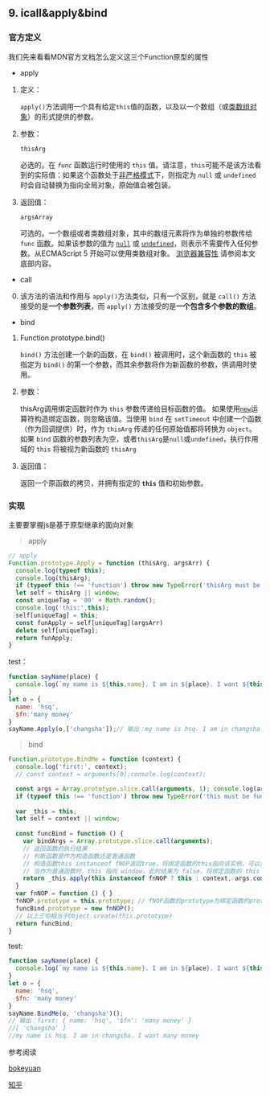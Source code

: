 ## 9. icall&apply&bind

### 官方定义

我们先来看看MDN官方文档怎么定义这三个Function原型的属性

- apply

1. 定义：

   `apply()`方法调用一个具有给定`this`值的函数，以及以一个数组（或[类数组对象](https://developer.mozilla.org/zh-CN/docs/Web/JavaScript/Guide/Indexed_collections#working_with_array-like_objects)）的形式提供的参数。

2. 参数：

   ```
   thisArg
   ```

   必选的。在 *`func`* 函数运行时使用的 `this` 值。请注意，`this`可能不是该方法看到的实际值：如果这个函数处于[非严格模式](https://developer.mozilla.org/zh-CN/docs/Web/JavaScript/Reference/Strict_mode)下，则指定为 `null` 或 `undefined` 时会自动替换为指向全局对象，原始值会被包装。

3. 返回值：

   ```
   argsArray
   ```

   可选的。一个数组或者类数组对象，其中的数组元素将作为单独的参数传给 `func` 函数。如果该参数的值为 [`null`](https://developer.mozilla.org/zh-CN/docs/Web/JavaScript/Reference/Global_Objects/null) 或 [`undefined`](https://developer.mozilla.org/zh-CN/docs/Web/JavaScript/Reference/Global_Objects/undefined)，则表示不需要传入任何参数。从ECMAScript 5 开始可以使用类数组对象。 [浏览器兼容性](https://developer.mozilla.org/zh-CN/docs/Web/JavaScript/Reference/Global_Objects/Function/apply#browser_compatibility) 请参阅本文底部内容。

- call

0. 该方法的语法和作用与 `apply()`方法类似，只有一个区别，就是 `call()` 方法接受的是**一个参数列表**，而 `apply()` 方法接受的是**一个包含多个参数的数组**。

+ bind

1. Function.prototype.bind()

   `bind()` 方法创建一个新的函数，在 `bind()` 被调用时，这个新函数的 `this` 被指定为 `bind()` 的第一个参数，而其余参数将作为新函数的参数，供调用时使用。

2. 参数：

   thisArg调用绑定函数时作为 `this` 参数传递给目标函数的值。 如果使用[`new`](https://developer.mozilla.org/zh-CN/docs/Web/JavaScript/Reference/Operators/new)运算符构造绑定函数，则忽略该值。当使用 `bind` 在 `setTimeout` 中创建一个函数（作为回调提供）时，作为 `thisArg` 传递的任何原始值都将转换为 `object`。如果 `bind` 函数的参数列表为空，或者`thisArg`是`null`或`undefined`，执行作用域的 `this` 将被视为新函数的 `thisArg`

3. 返回值：

   返回一个原函数的拷贝，并拥有指定的 **`this`** 值和初始参数。

### 实现

主要要掌握js是基于原型继承的面向对象

> apply

```js
// apply
Function.prototype.Apply = function (thisArg, argsArr) {
  console.log(typeof this);
  console.log(thisArg);
  if (typeof this !== 'function') throw new TypeError('thisArg must be function');
  let self = thisArg || window;
  const uniqueTag = '00' + Math.random();
  console.log('this:',this);
  self[uniqueTag] = this;
  const funApply = self[uniqueTag](argsArr)
  delete self[uniqueTag];
  return funApply;
}
```

test：

```js
function sayName(place) {
  console.log(`my name is ${this.name}. I am in ${place}. I want ${this.$fn}.`);
}
let o = {
  name: 'hsq',
  $fn:'many money'
}
sayName.Apply(o,['changsha']);// 输出：my name is hsq. I am in changsha .I want many money.
```

> bind

```js
Function.prototype.BindMe = function (context) {
  console.log('first:', context);
  // const context = arguments[0];console.log(context);

  const args = Array.prototype.slice.call(arguments, 1); console.log(args);
  if (typeof this !== 'function') throw new TypeError('this must be function');
  
  var _this = this;
  let self = context || window;
  
  const funcBind = function () {
    var bindArgs = Array.prototype.slice.call(arguments);
    // 返回函数的执行结果
    // 判断函数是作为构造函数还是普通函数
    // 构造函数this instanceof fNOP返回true，将绑定函数的this指向该实例，可以让实例获得来自绑定函数的值。
    // 当作为普通函数时，this 指向 window，此时结果为 false，将绑定函数的 this 指向 context
    return _this.apply(this instanceof fnNOP ? this : context, args.concat(bindArgs));
  }
  var fnNOP = function () { }
  fnNOP.prototype = this.prototype; // fNOP函数的prototype为绑定函数的prototype
  funcBind.prototype = new fnNOP();
  // 以上三句相当于Object.create(this.prototype)
  return funcBind;
}
```

test:

```js
function sayName(place) {
  console.log(`my name is ${this.name}. I am in ${place}. I want ${this.$fn}`);
}
let o = {
  name: 'hsq',
  $fn: 'many money'
}
sayName.BindMe(o, 'changsha')();
// 输出：first: { name: 'hsq', '$fn': 'many money' }
//[ 'changsha' ]
//my name is hsq. I am in changsha. I want many money
```

参考阅读

[bokeyuan](https://www.cnblogs.com/hahazexia/p/9953906.html)

[知乎](https://zhuanlan.zhihu.com/p/71553017)

